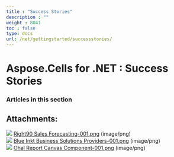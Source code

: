 ```yaml
---
title : "Success Stories" 
description : "" 
weight : 8041 
toc : false
type: docs
url: /net/gettingstarted/successstories/
---
```


# Aspose.Cells for .NET : Success Stories


### Articles in this section

           

## Attachments:

![](https://docs2.aspose.com/cells/net/images/icons/bullet_blue.gif) [Right90 Sales Forecasting-001.png](https://docs2.aspose.com/cells/net/attachments/5018317/5114854.png) (image/png)  
![](https://docs2.aspose.com/cells/net/images/icons/bullet_blue.gif) [Blue Inkt Business Solutions Providers-001.png](https://docs2.aspose.com/cells/net/attachments/5018317/5114853.png) (image/png)  
![](https://docs2.aspose.com/cells/net/images/icons/bullet_blue.gif) [Ohal Report Canvas Component-001.png](https://docs2.aspose.com/cells/net/attachments/5018317/5114873.png) (image/png)  

